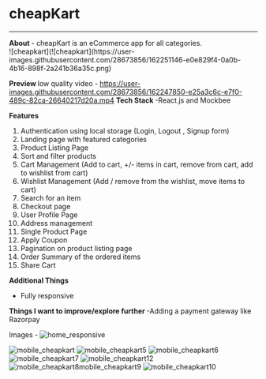 <h1> cheapKart </h1>
<hr/>
<b> About </b>
- cheapKart is an eCommerce app for all categories.
<br/>
![cheapkart](![cheapkart](https://user-images.githubusercontent.com/28673856/162251146-e0e829f4-0a0b-4b16-898f-2a241b36a35c.png)

<b> Preview </b>
low quality video -
https://user-images.githubusercontent.com/28673856/162247850-e25a3c6c-e7f0-489c-82ca-26640217d20a.mp4
<b> Tech Stack </b>
-React.js and Mockbee 

<b> Features </b>

1. Authentication using local storage  (Login, Logout , Signup form) 
2. Landing page with featured categories
3. Product Listing Page
4. Sort and filter products
5. Cart Management (Add to cart, +/- items in cart, remove from cart, add to wishlist from cart)
6. Wishlist Management (Add / remove from the wishlist, move items to cart)
7. Search for an item 
8. Checkout page 
9. User Profile Page
10. Address management
11. Single Product Page
12. Apply Coupon
13. Pagination on product listing page
14. Order Summary of the ordered items
15. Share Cart 

<b> Additional Things </b>
- Fully responsive

<b> Things I want to improve/explore further </b>
-Adding a payment gateway like Razorpay

Images -
![home_responsive](https://user-images.githubusercontent.com/28673856/162248626-655d2e5c-21c1-4a04-bc82-c8bd497cb344.png)

![mobile_cheapkart](https://user-images.githubusercontent.com/28673856/162250601-9c99950c-e6c0-4990-9833-0d9a69a36288.png)
![mobile_cheapkart5](https://user-images.githubusercontent.com/28673856/162250646-ee6f5e6b-007f-4060-8cd6-15d2cf378d6e.png)
![mobile_cheapkart6](https://user-images.githubusercontent.com/28673856/162250673-3002b7c0-122d-4aef-9d0d-8e0763384533.png)
![mobile_cheapkart7](https://user-images.githubusercontent.com/28673856/162250688-781f1754-10fd-4a8f-b790-a3373319e0a6.png)
![mobile_cheapkart12](https://user-images.githubusercontent.com/28673856/162250761-c9c0597e-4f36-4c05-946a-ffa332c2fe0c.png)
![mobile_cheapkart8![mobile_cheapkart9](https://user-images.githubusercontent.com/28673856/162250718-d6563073-a8a7-44e9-aabb-2f626e7ea997.png)
](https://user-images.githubusercontent.com/28673856/162250698-1e78c08c-07de-4b50-bea7-8684d9d90bb4.png)
![mobile_cheapkart10](https://user-images.githubusercontent.com/28673856/162250742-e35c3a0a-5208-44a0-8af8-24d971bfee61.png)
